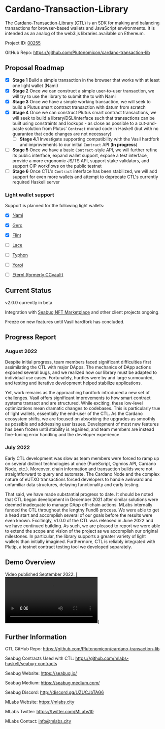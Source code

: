# Cardano-Transaction-Library 
The [Cardano-Transaction-Library (CTL)](https://cardano.ideascale.com/c/idea/396607) is an SDK for making and balancing transactions for browser-based wallets and JavaScript environments. It is intended as an analog of the web3.js libraries available on Ethereum.

Project ID: [00255](https://docs.google.com/spreadsheets/u/0/d/1bfnWFa94Y7Zj0G7dtpo9W1nAYGovJbswipxiHT4UE3g/htmlview#)

GitHub Repo: https://github.com/Plutonomicon/cardano-transaction-lib


## Proposal Roadmap

- [x] **Stage 1** Build a simple transaction in the browser that works with at least one light wallet (Nami)
- [x] **Stage 2** Once we can construct a simple user-to-user transaction, we will try to use the library to submit the tx with Nami
- [x] **Stage 3** Once we have a simple working transaction, we will seek to build a Plutus smart contract transaction with datum from scratch
- [x] **Stage 4** Once we can construct Plutus smart contract transactions, we will seek to build a library/DSL/interface such that transactions can be built using constraints and lookups - as close as possible to a cut-and-paste solution from Plutus' `Contract` monad code in Haskell (but with no guarantee that code changes are not necessary)
  - [ ] **Stage 4.1** Investigate supporting compatibility with the Vasil hardfork and improvements to our initial `Contract` API (**In progress**)
- [ ] **Stage 5** Once we have a basic `Contract`-style API, we will further refine its public interface, expand wallet support, expose a test interface, provide a more ergonomic JS/TS API, support stake validators, and support CIP workflows on the public testnet
- [ ] **Stage 6** Once CTL's `Contract` interface has been stabilized, we will add support for even more wallets and attempt to deprecate CTL's currently required Haskell server

### Light wallet support

Support is planned for the following light wallets:

- [x] [Nami](https://namiwallet.io/)
- [x] [Gero](https://gerowallet.io/)
- [x] [Flint](https://flint-wallet.com/)
- [ ] [Lace](https://www.lace.io/)
- [ ] [Typhon](https://typhonwallet.io/)
- [ ] [Yoroi](https://yoroi-wallet.com/)
- [ ] [Eternl (formerly CCvault)](https://eternl.io/)


## Current Status

v2.0.0 currently in beta.

Integration with [Seabug NFT Marketplace](https://seabug.io/) and other client projects ongoing. 

Freeze on new features until Vasil hardfork has concluded.


## Progress Report

### August 2022

Despite initial progress, team members faced significant difficulties first assimilating the CTL with major DApps. The mechanics of DApp actions exposed several bugs, and we realized how our library must be adapted to individual use cases. Fortunately, hurdles were by and large surmounted, and testing and iterative development helped stabilize applications. 

Yet, work remains as the approaching hardfork introduced a new set of challenges. Vasil offers significant improvements to how smart contract systems transact and are structured. While exciting, these low-level optimizations mean dramatic changes to codebases. This is particularly true of light wallets, essentially the end-user of the CTL. As the Cardano ecosystem shifts, we are focused on absorbing the upgrades as smoothly as possible and addressing user issues. Development of most new features has been frozen until stability is regained, and team members are instead fine-tuning error handling and the developer experience.

### July 2022

Early CTL development was slow as team members were forced to ramp up on several distinct technologies at once (PureScript, Ogmios API, Cardano Node, etc.). Moreover, chain information and transaction builds were not straightforward to query and automate. The Cardano Node and the complex nature of eUTXO transactions forced developers to handle awkward and unfamiliar data structures, delaying functionality and early testing.

That said, we have made substantial progress to date. It should be noted that CTL began development in December 2021 after similar solutions were deemed inadequate to manage DApp off-chain actions. MLabs internally funded the CTL throughout the lengthy Fund8 process. We were able to get a head start and accomplish several of our goals before the results were even known. Excitingly, v1.0.0 of the CTL was released in June 2022 and we have continued building. As such, we are pleased to report we were able to extend the scope and vision of the project as we accomplish our original milestones. In particular, the library supports a greater variety of light wallets than initially imagined. Furthermore, CTL is reliably integrated with Plutip, a testnet contract testing tool we developed separately. 


## Demo Overview

Video published September 2022.
[![]( file:///home/s/CatalystDash/ctl-catalyst-demo-2022-09-06_14.59.20.mkv)]


## Further Information

CTL GitHub Repo: https://github.com/Plutonomicon/cardano-transaction-lib

Seabug Contracts Used with CTL: https://github.com/mlabs-haskell/seabug-contracts

Seabug Website: https://seabug.io/

Seabug Medium: https://seabug.medium.com/

Seabug Discord: http://discord.gg/UZUCJbTAG6

MLabs Website: https://mlabs.city
 
MLabs Twitter: https://twitter.com/MLabs10
 
MLabs Contact: info@mlabs.city
